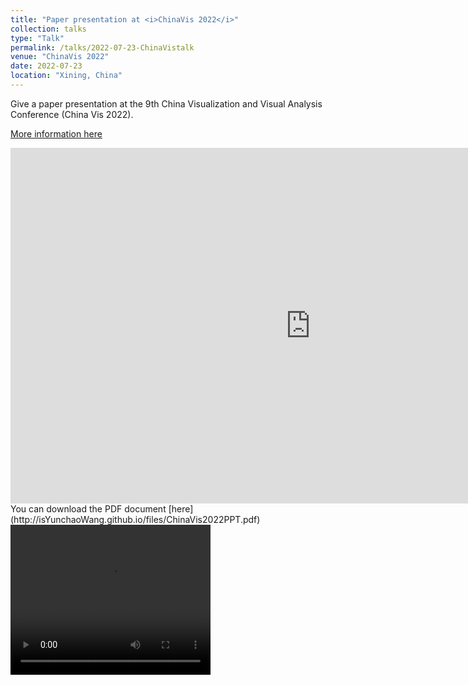 ```yaml
---
title: "Paper presentation at <i>ChinaVis 2022</i>"
collection: talks
type: "Talk"
permalink: /talks/2022-07-23-ChinaVistalk
venue: "ChinaVis 2022"
date: 2022-07-23
location: "Xining, China"
---
```


Give a paper presentation at the 9th China Visualization and Visual Analysis Conference (China Vis 2022).

[More information here](https://chinavis.org/2022/index.html)  

<iframe src="https://isYunchaoWang.github.io/files/ChinaVis2022PPT.pdf" width="960" height="569" frameborder="0" marginheight="0" marginwidth="0">Loading...</iframe>
You can download the PDF document [here](http://isYunchaoWang.github.io/files/ChinaVis2022PPT.pdf)

<video width="320" height="240" controls>
  <source src="https://isYunchaoWang.github.io/files/Fast-Forword-1001.mp4" type="video/mp4">
  Your browser does not support the video tag.
</video>
